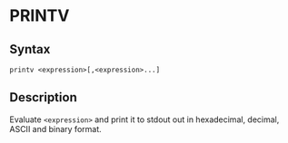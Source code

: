 # PRINTV

## Syntax
```assembly
printv <expression>[,<expression>...]
```

## Description
Evaluate `<expression>` and print it to stdout out in hexadecimal, decimal, ASCII and binary format.
